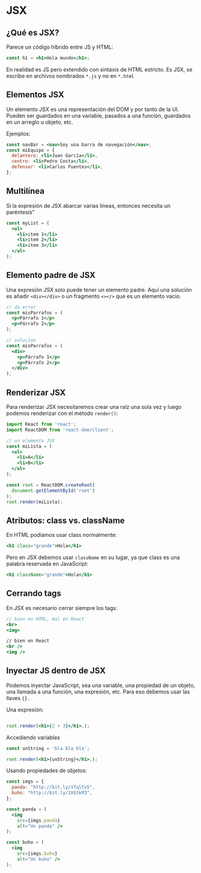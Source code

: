 # JSX

## ¿Qué es JSX?

Parece un código híbrido entre JS y HTML:

```jsx
const h1 = <h1>Hola mundo</h1>;
```

En realidad es JS pero extendido con sintaxis de HTML estricto. Es JSX, se escribe en archivos nombrados `*.js` y  no en `*.html`

## Elementos JSX

Un elemento JSX es una representación del DOM y por tanto de la UI. Pueden ser guardados en una variable, pasados a una función, guardados en un arreglo u objeto, etc.

Ejemplos:

```jsx
const navBar = <nav>Soy una barra de navegación</nav>;
const miEquipo = {
  delantero: <li>Juan García</li>,
  centro: <li>Pedro Costa</li>,
  defensor: <li>Carlos Fuentes</li>,
};
```

## Multilínea

Si la expresión de JSX abarcar varias líneas, entonces necesita un paréntesis”

```jsx
const myList = (
  <ul>
    <li>item 1</li>
    <li>item 2</li>
    <li>item 3</li>
  </ul>
);
```

## Elemento padre de JSX

Una expresión JSX solo puede tener un elemento padre. Aquí una solución es añadir `<div></div>` o un fragmento `<></>` que es un elemento vacío.

```jsx
// da error
const misParrafos = (
  <p>Párrafo 1</p>
  <p>Párrafo 2</p>
);

// solucion
const misParrafos = (
  <div>
    <p>Párrafo 1</p>
    <p>Párrafo 2</p>
  </div>
);
```

## Renderizar JSX

Para renderizar JSX necesitaremos crear una raíz una sola vez y luego podemos renderizar con el método `render()`:

```jsx
import React from 'react';
import ReactDOM from 'react-dom/client';

// un elemento JSX
const miLista = (
  <ul>
    <li>A</li>
    <li>B</li>
  </ul>
);

const root = ReactDOM.createRoot(
  document.getElementById('root')
);
root.render(miLista);
```

## Atributos: class vs. className

En HTML podíamos usar class normalmente:

```jsx
<h1 class="grande">Hola</h1>

```

Pero en JSX debemos usar `className` en su lugar, ya que class es una palabra reservada en JavaScript:

```jsx
<h1 className="grande">Hola</h1>

```

## Cerrando tags

En JSX es necesario cerrar siempre los tags:

```jsx
// bien en HTML, mal en React 
<br>
<img>

// bien en React
<br />
<img />
```

## Inyectar JS dentro de JSX

Podemos inyectar JavaScript, sea una variable, una propiedad de un objeto, una llamada a una función, una expresión, etc. Para eso debemos usar las llaves `{}.`

Una expresión:

```jsx

root.render(<h1>{2 + 3}</h1>,);
```

Accediendo variables

```jsx
const unString = 'bla bla bla';

root.render(<h1>{unString}</h1>,);
```

Usando propiedades de objetos:

```jsx
const imgs = {
  panda: "http://bit.ly/1Tqltv5",
  buho: "http://bit.ly/1XGtkM3",
}; 

const panda = (
  <img 
    src={imgs.panda} 
    alt="Un panda" />
);

const buho = (
  <img 
    src={imgs.buho} 
    alt="Un buho" />
);

```